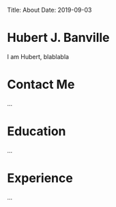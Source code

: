 Title: About
Date: 2019-09-03

# Hubert J. Banville

I am Hubert, blablabla


# Contact Me

...

# Education

...

# Experience

...
